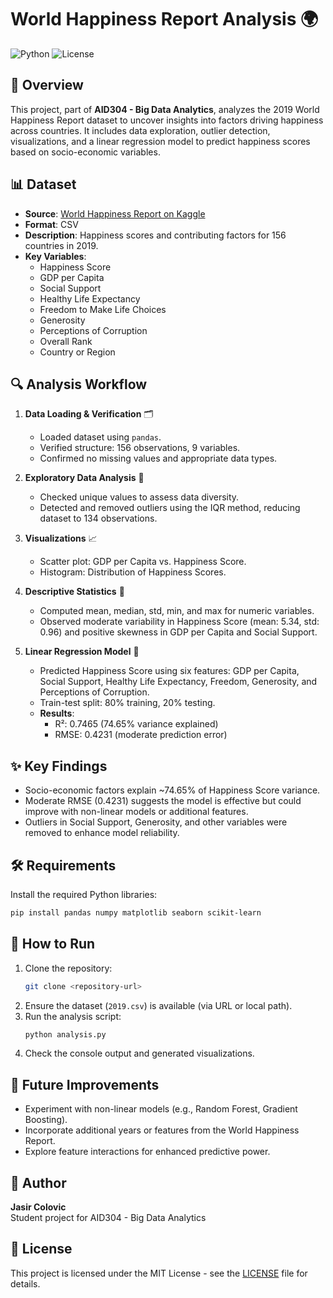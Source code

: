 # World Happiness Report Analysis 🌍

![Python](https://img.shields.io/badge/Python-3.8+-blue.svg)
![License](https://img.shields.io/badge/License-MIT-green.svg)

## 📖 Overview
This project, part of **AID304 - Big Data Analytics**, analyzes the 2019 World Happiness Report dataset to uncover insights into factors driving happiness across countries. It includes data exploration, outlier detection, visualizations, and a linear regression model to predict happiness scores based on socio-economic variables.

## 📊 Dataset
- **Source**: [World Happiness Report on Kaggle](https://www.kaggle.com/datasets/unsdsn/world-happiness)
- **Format**: CSV
- **Description**: Happiness scores and contributing factors for 156 countries in 2019.
- **Key Variables**:
  - Happiness Score
  - GDP per Capita
  - Social Support
  - Healthy Life Expectancy
  - Freedom to Make Life Choices
  - Generosity
  - Perceptions of Corruption
  - Overall Rank
  - Country or Region

## 🔍 Analysis Workflow
1. **Data Loading & Verification** 🗂️
   - Loaded dataset using `pandas`.
   - Verified structure: 156 observations, 9 variables.
   - Confirmed no missing values and appropriate data types.

2. **Exploratory Data Analysis** 🔎
   - Checked unique values to assess data diversity.
   - Detected and removed outliers using the IQR method, reducing dataset to 134 observations.

3. **Visualizations** 📈
   - Scatter plot: GDP per Capita vs. Happiness Score.
   - Histogram: Distribution of Happiness Scores.

4. **Descriptive Statistics** 📝
   - Computed mean, median, std, min, and max for numeric variables.
   - Observed moderate variability in Happiness Score (mean: 5.34, std: 0.96) and positive skewness in GDP per Capita and Social Support.

5. **Linear Regression Model** 🤖
   - Predicted Happiness Score using six features: GDP per Capita, Social Support, Healthy Life Expectancy, Freedom, Generosity, and Perceptions of Corruption.
   - Train-test split: 80% training, 20% testing.
   - **Results**:
     - R²: 0.7465 (74.65% variance explained)
     - RMSE: 0.4231 (moderate prediction error)

## ✨ Key Findings
- Socio-economic factors explain ~74.65% of Happiness Score variance.
- Moderate RMSE (0.4231) suggests the model is effective but could improve with non-linear models or additional features.
- Outliers in Social Support, Generosity, and other variables were removed to enhance model reliability.

## 🛠️ Requirements
Install the required Python libraries:
```bash
pip install pandas numpy matplotlib seaborn scikit-learn
```

## 🚀 How to Run
1. Clone the repository:
   ```bash
   git clone <repository-url>
   ```
2. Ensure the dataset (`2019.csv`) is available (via URL or local path).
3. Run the analysis script:
   ```bash
   python analysis.py
   ```
4. Check the console output and generated visualizations.

## 🌟 Future Improvements
- Experiment with non-linear models (e.g., Random Forest, Gradient Boosting).
- Incorporate additional years or features from the World Happiness Report.
- Explore feature interactions for enhanced predictive power.

## 👤 Author
**Jasir Colovic**  
Student project for AID304 - Big Data Analytics

## 📜 License
This project is licensed under the MIT License - see the [LICENSE](LICENSE) file for details.
